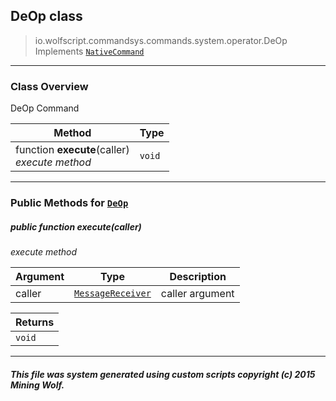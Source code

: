 ## DeOp __class__

>io.wolfscript.commandsys.commands.system.operator.DeOp
>Implements [`NativeCommand`](../../../NativeCommand.md)

---

### Class Overview

DeOp Command

Method | Type   
--- | :--- 
 function __execute__(caller) <br> _execute method_ | `void`



---


### Public Methods for [`DeOp`](DeOp.md)

##### <a id='execute'></a>public  function __execute__(caller)

_execute method_

Argument | Type | Description  
--- | --- | --- 
caller | [`MessageReceiver`](../../../../chat/MessageReceiver.md) | caller argument

Returns | 
--- | 
`void` |


---


##### This file was system generated using custom scripts copyright (c) 2015 Mining Wolf.
	

